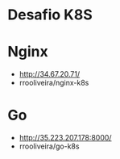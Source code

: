 # Desafio K8S

# Nginx
* http://34.67.20.71/
* rrooliveira/nginx-k8s

# Go
* http://35.223.207.178:8000/
* rrooliveira/go-k8s

